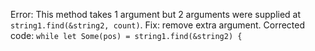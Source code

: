 Error: This method takes 1 argument but 2 arguments were supplied at `string1.find(&string2, count)`. Fix: remove extra argument. Corrected code: `while let Some(pos) = string1.find(&string2) {`
